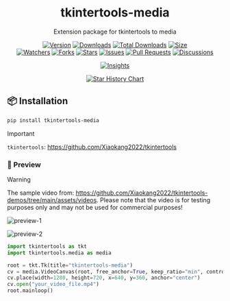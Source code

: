 <h1 align="center">tkintertools-media</h1>

<p align="center">Extension package for tkintertools to media</p>

<p align="center">
<a href="https://github.com/Xiaokang2022/tkintertools-media/releases"><img alt="Version" src="https://img.shields.io/github/v/release/Xiaokang2022/tkintertools-media?include_prereleases&logo=github&label=Version" title="Latest Version" /></a>
<a href="https://pypistats.org/packages/tkintertools-media"><img alt="Downloads" src="https://img.shields.io/pypi/dm/tkintertools-media?label=Downloads&logo=pypi&logoColor=skyblue" title="Downloads" /></a>
<a href="https://pepy.tech/project/tkintertools-media"><img alt="Total Downloads" src="https://img.shields.io/pepy/dt/tkintertools-media?logo=pypi&logoColor=gold&label=Total%20Downloads" title="Total Downloads" /></a>
<a href="https://github.com/Xiaokang2022/tkintertools-media"><img alt="Size" src="https://img.shields.io/github/languages/code-size/Xiaokang2022/tkintertools-media?label=Size&logo=github" title="Code Size"/></a>
<br/>
<a href="https://github.com/Xiaokang2022/tkintertools-media/watchers"><img alt="Watchers" src="https://img.shields.io/github/watchers/Xiaokang2022/tkintertools-media?label=Watchers&logo=github&style=flat" title="Watchers" /></a>
<a href="https://github.com/Xiaokang2022/tkintertools-media/forks"><img alt="Forks" src="https://img.shields.io/github/forks/Xiaokang2022/tkintertools-media?label=Forks&logo=github&style=flat" title="Forks" /></a>
<a href="https://github.com/Xiaokang2022/tkintertools-media/stargazers"><img alt="Stars" src="https://img.shields.io/github/stars/Xiaokang2022/tkintertools-media?label=Stars&color=gold&logo=github&style=flat" title="Stars" /></a>
<a href="https://github.com/Xiaokang2022/tkintertools-media/issues"><img alt="Issues" src="https://img.shields.io/github/issues/Xiaokang2022/tkintertools-media?label=Issues&logo=github" title="Issues" /></a>
<a href="https://github.com/Xiaokang2022/tkintertools-media/pulls"><img alt="Pull Requests" src="https://img.shields.io/github/issues-pr/Xiaokang2022/tkintertools-media?label=Pull%20Requests&logo=github" title="Pull Requests" /></a>
<a href="https://github.com/Xiaokang2022/tkintertools-media/discussions"><img alt="Discussions" src="https://img.shields.io/github/discussions/Xiaokang2022/tkintertools-media?label=Discussions&logo=github" title="Discussions" /></a>
</p>

<p align="center">
<a href="https://github.com/Xiaokang2022/tkintertools-media/pulse"><img alt="Insights" src="https://repobeats.axiom.co/api/embed/0be944bbd1d27b25b519ea2ac7ffcdfbc98369fb.svg" /></a>
</p>

<p align="center">
    <a href="https://star-history.com/#Xiaokang2022/tkintertools-media&Date">
        <picture>
            <source media="(prefers-color-scheme: dark)" srcset="https://api.star-history.com/svg?repos=Xiaokang2022/tkintertools-media&type=Date&theme=dark" />
            <source media="(prefers-color-scheme: light)" srcset="https://api.star-history.com/svg?repos=Xiaokang2022/tkintertools-media&type=Date" />
            <img alt="Star History Chart" src="https://api.star-history.com/svg?repos=Xiaokang2022/tkintertools-media&type=Date" />
        </picture>
    </a>
</p>

📦 Installation
----------------

```bash
pip install tkintertools-media
```

> [!IMPORTANT]  
> `tkintertools`: https://github.com/Xiaokang2022/tkintertools

### 👀 Preview

> [!WARNING]  
> The sample video from: https://github.com/Xiaokang2022/tkintertools-demos/tree/main/assets/videos. Please note that the video is for testing purposes only and may not be used for commercial purposes!

![preview-1](./preview-1.png)

![preview-2](./preview-2.png)

```python
import tkintertools as tkt
import tkintertools.media as media

root = tkt.Tk(title="tkintertools-media")
cv = media.VideoCanvas(root, free_anchor=True, keep_ratio="min", controls=True)
cv.place(width=1280, height=720, x=640, y=360, anchor="center")
cv.open("your_video_file.mp4")
root.mainloop()
```
